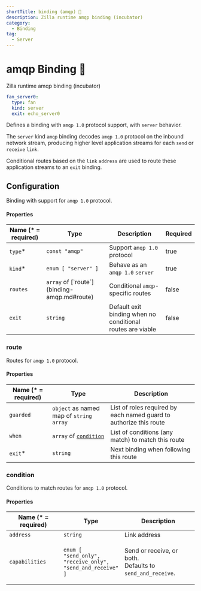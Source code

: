 ```yaml
---
shortTitle: binding (amqp) 🚧
description: Zilla runtime amqp binding (incubator)
category:
  - Binding
tag:
  - Server
---
```


# amqp Binding 🚧

Zilla runtime amqp binding (incubator)

```yaml {2}
fan_server0:
  type: fan
  kind: server
  exit: echo_server0
```

Defines a binding with `amqp 1.0` protocol support, with `server` behavior.

The `server` kind `amqp` binding decodes `amqp 1.0` protocol on the inbound network stream, producing higher level application streams for each `send` or `receive` `link`.

Conditional routes based on the `link` `address` are used to route these application streams to an `exit` binding.

## Configuration

Binding with support for `amqp 1.0` protocol.

#### Properties

<table><thead><tr><th>Name (* = required)</th><th>Type</th><th>Description</th><th data-hidden data-type="checkbox">Required</th></tr></thead><tbody><tr><td><code>type</code>*</td><td><code>const "amqp"</code></td><td>Support <code>amqp 1.0</code> protocol</td><td>true</td></tr><tr><td><code>kind</code>*</td><td><code>enum [ "server" ]</code></td><td>Behave as an <code>amqp 1.0</code> <code>server</code></td><td>true</td></tr><tr><td><code>routes</code></td><td><code>array</code> of [`route`](binding-amqp.md#route)</td><td>Conditional <code>amqp</code>-specific routes</td><td>false</td></tr><tr><td><code>exit</code></td><td><code>string</code></td><td>Default exit binding when no conditional routes are viable</td><td>false</td></tr></tbody></table>

### route

Routes for `amqp 1.0` protocol.

#### Properties

| Name (\* = required) | Type                                                  | Description                                                        |
| -------------------- | ----------------------------------------------------- | ------------------------------------------------------------------ |
| `guarded`            | `object` as named map of `string` `array`             | List of roles required by each named guard to authorize this route |
| `when`               | `array` of [`condition`](binding-amqp.md#condition) | List of conditions (any match) to match this route                 |
| `exit`\*             | `string`                                              | Next binding when following this route                             |

### condition

Conditions to match routes for `amqp 1.0` protocol.

#### Properties

| Name (\* = required) | Type                                                                                                                                  | Description                                                                    |
| -------------------- | ------------------------------------------------------------------------------------------------------------------------------------- | ------------------------------------------------------------------------------ |
| `address`            | `string`                                                                                                                              | Link address                                                                   |
| `capabilities`       | <p><code>enum [</code> <br>  <code>"send_only",</code> <br>  <code>"receive_only",</code> <br>  <code>"send_and_receive" ]</code></p> | <p>Send or receive, or both.<br>Defaults to <code>send_and_receive</code>.</p> |
